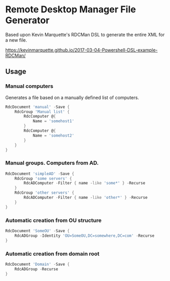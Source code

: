 # Remote Desktop Manager File Generator ###

Based upon Kevin Marquette's RDCMan DSL to generate the entire XML for a new file.

https://kevinmarquette.github.io/2017-03-04-Powershell-DSL-example-RDCMan/

## Usage

### Manual computers

Generates a file based on a manually defined list of computers.
```powershell
RdcDocument 'manual' -Save {
    RdcGroup 'Manual list' {
        RdcComputer @{
            Name = 'somehost1'
        }
        RdcComputer @{
            Name = 'somehost2'
        }
    }
}
```
### Manual groups. Computers from AD.
```powershell
RdcDocument 'simpleAD' -Save {
    RdcGroup 'some servers' {
        RdcADComputer -Filter { name -like 'some*' } -Recurse
    }
    RdcGroup 'other servers' {
        RdcADComputer -Filter { name -like 'other*' } -Recurse
    }
}
```
### Automatic creation from OU structure
```powershell
RdcDocument 'SomeOU' -Save {
    RdcADGroup -Identity 'OU=SomeOU,DC=somewhere,DC=com' -Recurse
}
```
### Automatic creation from domain root
```powershell
RdcDocument 'Domain' -Save {
    RdcADGroup -Recurse
}
```